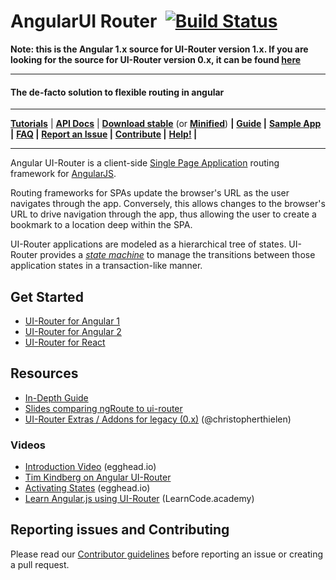 # AngularUI Router &nbsp;[![Build Status](https://github.com/angular-ui/ui-router/workflows/CI:%20UIRouter%20for%20AngularJS/badge.svg)](https://github.com/angular-ui/ui-router/actions?query=workflow%3A%22CI%3A+UIRouter+for+AngularJS%22)

**Note: this is the Angular 1.x source for UI-Router version 1.x.  If you are looking for the source for UI-Router 
version 0.x, it can be found [here](https://github.com/angular-ui/ui-router/tree/legacy)**

---


#### The de-facto solution to flexible routing in angular
---
**[Tutorials](https://ui-router.github.io/tutorials/)** |
**[API Docs](https://ui-router.github.io/docs/latest/)** |
**[Download stable](http://unpkg.com/@uirouter/angularjs@latest/release/angular-ui-router.js)** (or **[Minified](http://unpkg.com/@uirouter/angularjs@latest/release/angular-ui-router.min.js)**) **|**
**[Guide](https://ui-router.github.io/guide/) |**
**[Sample App](http://ui-router.github.io/resources/sampleapp/) |**
**[FAQ](https://github.com/angular-ui/ui-router/wiki/Frequently-Asked-Questions) |**
**[Report an Issue](https://github.com/angular-ui/ui-router/blob/master/CONTRIBUTING.md#report-an-issue) |**
**[Contribute](https://github.com/angular-ui/ui-router/blob/master/CONTRIBUTING.md#contribute) |**
**[Help!](http://stackoverflow.com/questions/ask?Products=angularjs,angular-ui-router) |**

---

Angular UI-Router is a client-side [Single Page Application](https://en.wikipedia.org/wiki/Single-page_application) 
routing framework for [AngularJS](http://angularjs.org).  
  
Routing frameworks for SPAs update the browser's URL as the user navigates through the app.  Conversely, this allows 
changes to the browser's URL to drive navigation through the app, thus allowing the user to create a bookmark to a 
location deep within the SPA.

UI-Router applications are modeled as a hierarchical tree of states. UI-Router provides a 
[*state machine*](https://en.wikipedia.org/wiki/Finite-state_machine) to manage the transitions between those 
application states in a transaction-like manner. 

## Get Started


- [UI-Router for Angular 1](https://ui-router.github.io/ng1)
- [UI-Router for Angular 2](https://ui-router.github.io/ng2)
- [UI-Router for React](https://ui-router.github.io/react)

## Resources

* [In-Depth Guide](https://github.com/angular-ui/ui-router/wiki)
* [Slides comparing ngRoute to ui-router](http://slid.es/timkindberg/ui-router#/)
* [UI-Router Extras / Addons for legacy (0.x)](http://christopherthielen.github.io/ui-router-extras/#/home) (@christopherthielen)
 
### Videos

* [Introduction Video](https://egghead.io/lessons/angularjs-introduction-ui-router) (egghead.io)
* [Tim Kindberg on Angular UI-Router](https://www.youtube.com/watch?v=lBqiZSemrqg)
* [Activating States](https://egghead.io/lessons/angularjs-ui-router-activating-states) (egghead.io)
* [Learn Angular.js using UI-Router](http://youtu.be/QETUuZ27N0w) (LearnCode.academy)

## Reporting issues and Contributing

Please read our [Contributor guidelines](CONTRIBUTING.md) before reporting an issue or creating a pull request.
